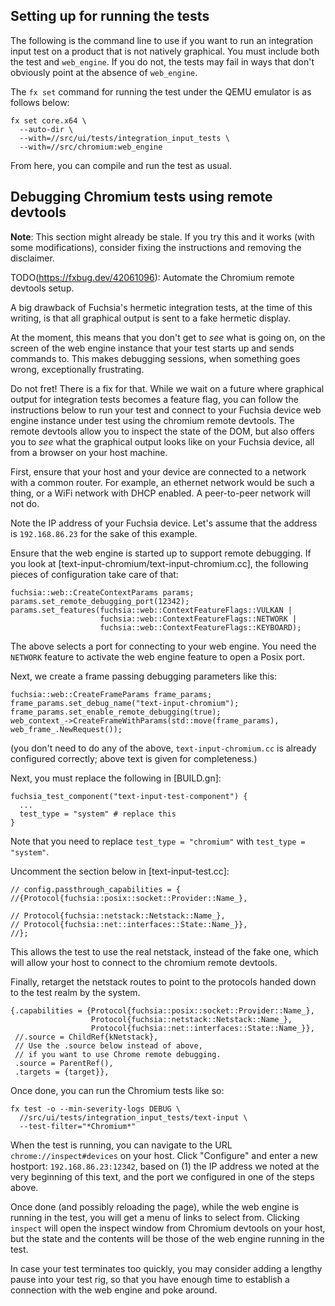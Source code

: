## Setting up for running the tests

The following is the command line to use if you want to run an integration
input test on a product that is not natively graphical.  You must include
both the test and `web_engine`.  If you do not, the tests may fail in ways
that don't obviously point at the absence of `web_engine`.

The `fx set` command for running the test under the QEMU emulator
is as follows below:

```
fx set core.x64 \
  --auto-dir \
  --with=//src/ui/tests/integration_input_tests \
  --with=//src/chromium:web_engine
```

From here, you can compile and run the test as usual.

## Debugging Chromium tests using remote devtools

**Note**: This section might already be stale. If you try this and it works
(with some modifications), consider fixing the instructions and removing the
disclaimer.

TODO(https://fxbug.dev/42061096): Automate the Chromium remote devtools setup.

A big drawback of Fuchsia's hermetic integration tests, at the time of this
writing, is that all graphical output is sent to a fake hermetic display.

At the moment, this means that you don't get to *see* what is going on, on the
screen of the web engine instance that your test starts up and sends commands
to. This makes debugging sessions, when something goes wrong, exceptionally
frustrating.

Do not fret! There is a fix for that.  While we wait on a future where graphical
output for integration tests becomes a feature flag, you can follow the
instructions below to run your test and connect to your Fuchsia device web
engine instance under test using the chromium remote devtools.  The remote
devtools allow you to inspect the state of the DOM, but also offers you to
*see* what the graphical output looks like on your Fuchsia device, all from
a browser on your host machine.

First, ensure that your host and your device are connected to a network with
a common router. For example, an ethernet network would be such a thing, or
a WiFi network with DHCP enabled. A peer-to-peer network will not
do.

Note the IP address of your Fuchsia device. Let's assume that the address
is `192.168.86.23` for the sake of this example.

Ensure that the web engine is started up to support remote debugging.
If you look at [text-input-chromium/text-input-chromium.cc], the following
pieces of configuration take care of that:

```
fuchsia::web::CreateContextParams params;
params.set_remote_debugging_port(12342);
params.set_features(fuchsia::web::ContextFeatureFlags::VULKAN |
                    fuchsia::web::ContextFeatureFlags::NETWORK |
                    fuchsia::web::ContextFeatureFlags::KEYBOARD);
```

The above selects a port for connecting to your web engine. You need the
`NETWORK` feature to activate the web engine feature to open a Posix port.

Next, we create a frame passing debugging parameters like this:

```
fuchsia::web::CreateFrameParams frame_params;
frame_params.set_debug_name("text-input-chromium");
frame_params.set_enable_remote_debugging(true);
web_context_->CreateFrameWithParams(std::move(frame_params), web_frame_.NewRequest());
```

(you don't need to do any of the above, `text-input-chromium.cc` is already
configured correctly; above text is given for completeness.)

Next, you must replace the following in [BUILD.gn]:

```
fuchsia_test_component("text-input-test-component") {
  ...
  test_type = "system" # replace this
}
```

Note that you need to replace `test_type = "chromium"` with `test_type =
"system"`.

Uncomment the section below in [text-input-test.cc]:

```
// config.passthrough_capabilities = {
//{Protocol{fuchsia::posix::socket::Provider::Name_},

// Protocol{fuchsia::netstack::Netstack::Name_},
// Protocol{fuchsia::net::interfaces::State::Name_}},
//};
```

This allows the test to use the real netstack, instead of the fake one, which
will allow your host to connect to the chromium remote devtools.

Finally, retarget the netstack routes to point to the protocols handed down
to the test realm by the system.

```
{.capabilities = {Protocol{fuchsia::posix::socket::Provider::Name_},
                  Protocol{fuchsia::netstack::Netstack::Name_},
                  Protocol{fuchsia::net::interfaces::State::Name_}},
 //.source = ChildRef{kNetstack},
 // Use the .source below instead of above,
 // if you want to use Chrome remote debugging.
 .source = ParentRef(),
 .targets = {target}},
```

Once done, you can run the Chromium tests like so:

```
fx test -o --min-severity-logs DEBUG \
  //src/ui/tests/integration_input_tests/text-input \
  --test-filter="*Chromium*"
```

When the test is running, you can navigate to the URL `chrome://inspect#devices`
on your host.  Click "Configure" and enter a new hostport: `192.168.86.23:12342`,
based on (1) the IP address we noted at the very beginning of this text, and the
port we configured in one of the steps above.

Once done (and possibly reloading the page), while the web engine is running
in the test, you will get a menu of links to select from. Clicking `inspect`
will open the inspect window from Chromium devtools on your host, but the
state and the contents will be those of the web engine running in the test.

In case your test terminates too quickly, you may consider adding a lengthy
pause into your test rig, so that you have enough time to establish a connection
with the web engine and poke around.
